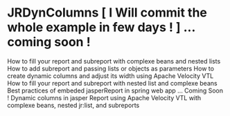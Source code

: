 # JRDynColumns [ I Will commit the whole example in few days ! ] ... coming soon !
How to fill your report and subreport with complexe beans and nested lists
How to add subreport and passing lists or objects as parameters
How to create dynamic columns and adjust its width using Apache Velocity VTL
How to fill your report and subreport with nested list and complexe beans
Best practices of embeded jasperReport in spring web app 
... 
Coming Soon !
Dynamic columns in jasper Report using Apache Velocity VTL with complexe beans, nested jr:list, and subreports
